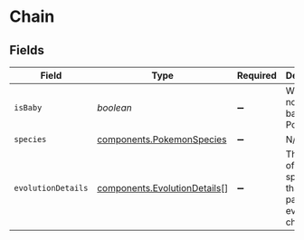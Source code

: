 # Chain


## Fields

| Field                                                                        | Type                                                                         | Required                                                                     | Description                                                                  |
| ---------------------------------------------------------------------------- | ---------------------------------------------------------------------------- | ---------------------------------------------------------------------------- | ---------------------------------------------------------------------------- |
| `isBaby`                                                                     | *boolean*                                                                    | :heavy_minus_sign:                                                           | Whether or not this is a baby Pokémon                                        |
| `species`                                                                    | [components.PokemonSpecies](../../models/components/pokemonspecies.md)       | :heavy_minus_sign:                                                           | N/A                                                                          |
| `evolutionDetails`                                                           | [components.EvolutionDetails](../../models/components/evolutiondetails.md)[] | :heavy_minus_sign:                                                           | The chain of Pokémon species that forms part of this evolution chain         |